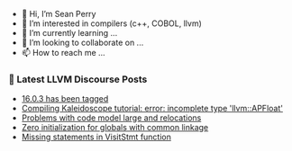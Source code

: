 - 👋 Hi, I’m Sean Perry
- 👀 I’m interested in compilers (c++, COBOL, llvm)
- 🌱 I’m currently learning ...
- 💞️ I’m looking to collaborate on ...
- 📫 How to reach me ...

<!---
s66perry/s66perry is a ✨ special ✨ repository because its `README.md` (this file) appears on your GitHub profile.
You can click the Preview link to take a look at your changes.
--->
### 📕 Latest LLVM Discourse Posts

<!-- DISCOURSE-LLVM:START -->
- [16.0.3 has been tagged](https://discourse.llvm.org/t/16-0-3-has-been-tagged/70340#post_7)
- [Compiling Kaleidoscope tutorial: error: incomplete type &#39;llvm::APFloat&#39;](https://discourse.llvm.org/t/compiling-kaleidoscope-tutorial-error-incomplete-type-llvm-apfloat/70512#post_1)
- [Problems with code model large and relocations](https://discourse.llvm.org/t/problems-with-code-model-large-and-relocations/70511#post_1)
- [Zero initialization for globals with common linkage](https://discourse.llvm.org/t/zero-initialization-for-globals-with-common-linkage/1762#post_7)
- [Missing statements in VisitStmt function](https://discourse.llvm.org/t/missing-statements-in-visitstmt-function/70507#post_1)
<!-- DISCOURSE-LLVM:END -->
